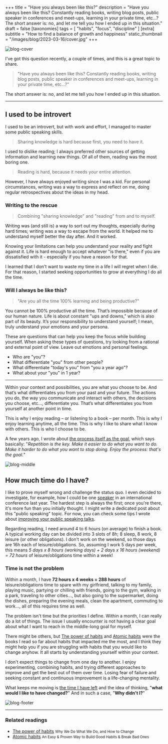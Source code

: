 +++
title = "Have you always been like this?"
description = "Have you always been like this? Constantly reading books, writing blog posts, public speaker in conferences and meet-ups, learning in your private time, etc...? The short answer is: no, and let me tell you how I ended up in this situation."
draft = false
[taxonomies]
tags = [ "habits", "focus", "discipline" ]
[extra]
subtitle = "How to find a balance of growth and happiness"
static_thumbnail = "/images/blog/2023-03-16/cover.jpg"
+++

![blog-cover](/images/blog/2023-03-16/cover.jpg)

I've got this question recently, a couple of times, and this is a great topic to share.

<!-- more -->

> "Have you always been like this? Constantly reading books, writing blog posts, public speaker in conferences and meet-ups, learning in your private time, etc...?"

The short answer is: no, and let me tell you how I ended up in this situation.

---

## I used to be introvert

I used to be an introvert, but with work and effort, I managed to master some public speaking skills.

> Sharing knowledge is hard because first, you need to have it.

I used to dislike reading; I always preferred other sources of getting information and learning new things. Of all of them, reading was the most boring one.

> Reading is hard, because it needs your entire attention.

However, I have always enjoyed writing since I was a kid. For personal circumstances, writing was a way to express and reflect on me, doing regular retrospectives about the ideas in my head.

### Writing to the rescue

> Combining "sharing knowledge" and "reading" from and to myself.

Writing was (and still is) a way to sort out my thoughts, especially during hard times; writing was a way to escape from the world. It helped me to understand myself better the day after. And it worked.

Knowing your limitations can help you understand your reality and fight against it. Life is hard enough to accept whatever "is there," even if you are dissatisfied with it - especially if you have a reason for that.

I learned that I don't want to waste my time in a life I will regret when I die. For that reason, I started seeking opportunities to grow at everything I do all the time.

### Will I always be like this?

> "Are you all the time 100% learning and being productive?"

You cannot be 100% productive all the time. That’s impossible because of our human nature. Life is about constant "ups and downs," which is also part of its beauty. It’s your responsibility to understand yourself; I mean, truly understand your emotions and your persona.

These are questions that can help you keep the focus while building yourself. When asking these types of questions, try looking from a rational and external point of view. Leave out emotions and personal feelings.

- Who are "you"?
- What differentiate "you" from other people?
- What differentiate "today's you" from "you a year ago"?
- What about your "you" in 1 year?

---

Within your context and possibilities, you are what you choose to be. And that’s what differentiates you from your past and your future. The actions you do, the way you communicate and interact with others, the decisions you choose, etc..., differentiate you. That’s what differentiates you from yourself at another point in time.

This is why I enjoy reading – or listening to a book – per month. This is why I enjoy learning anytime, all the time. This is why I like to share what I know with others. This is who I choose to be.

A few years ago, I wrote about [the process itself as the goal](/blog/the-process-itself-is-the-goal/), which says basically: "_Repetition is the key. Make it easier to do what you want to do. Make it harder to do what you want to stop doing. Enjoy the process: that's the goal._"

![blog-middle](/images/blog/2023-03-16/middle.jpg)

## How much time do I have?

I like to prove myself wrong and challenge the status quo. I even decided to investigate, for example, how I could be one [speaker](https://chemaclass.com/talks/) in an international conference last year. The hardest step is always the first; once you're there, it's more fun than you initially thought. I might write a dedicated post about this "public speaking" topic. For now, you can check some tips I wrote about [improving your public speaking talks](/blog/improve-your-tech-talk/).

Regarding reading, I need around 4 to 6 hours (on average) to finish a book. A typical working day can be divided into 3 slots of 8h; 8 sleep, 8 work, 8 leisure (or other obligations). I don't work on the weekend, so those days are 16h each of leisure/obligations. So, assuming I work 5 days per week, this means _5 days x 8 hours (working days) + 2 days x 16 hours (weekend) = 72 hours_ of leisure/obligations time within a week!

### Time is not the problem

Within a month, I have **72 hours x 4 weeks = 288 hours** of leisure/obligations time to spare with my girlfriend, talking to my family, playing music, partying or chilling with friends, going to the gym, walking in a park, traveling to other cities..., but also going to the supermarket, doing the dishes, preparing the evening meals, clean the apartment, commuting to work..., all of this requires time as well.

The problem isn't time but the priorities I define. Within a month, I can really do a lot of things. The issue I usually encounter is not having a clear goal about what I want to reach in the middle-long goal for myself.

There might be others, but [The power of habits](/readings/the-power-of-habits/) and [Atomic habits](/readings/atomic-habits/) were the books I read so far about habits that impacted me the most, and I think they might help you if you are struggling with habits that you would like to change anyhow. It all starts by understanding yourself within your context.

I don't expect things to change from one day to another. I enjoy experimenting, combining habits, and trying different approaches to improve and get the best out of them over time. Losing fear of failure and seeking constant and continuous improvement is a life-changing mentality.

What keeps me moving is <u>the time I have left</u> and the idea of thinking, "**what would I like to have changed?**" And in such a case, "**Why didn't I?**"

![blog-footer](/images/blog/2023-03-16/footer.jpg)

---

### Related readings

- [The power of habits](/readings/the-power-of-habits/)  <small>Why We Do What We Do, and How to Change</small>
- [Atomic habits](/readings/atomic-habits/)  <small>An Easy & Proven Way to Build Good Habits & Break Bad Ones</small>
